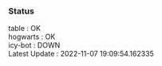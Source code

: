 ### Status


table : OK  
hogwarts : OK  
icy-bot : DOWN  
Latest Update : 2022-11-07 19:09:54.162335
